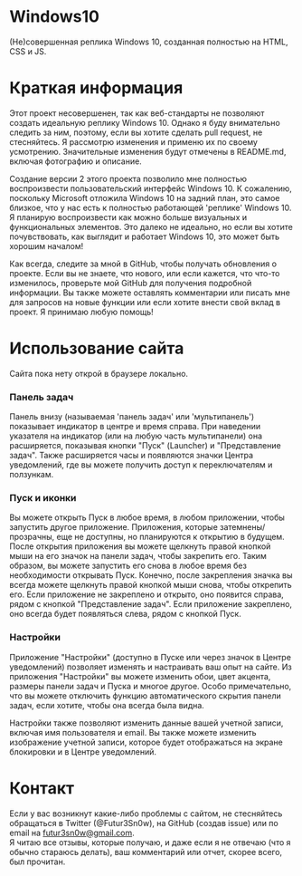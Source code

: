 # Windows10
(Не)совершенная реплика Windows 10, созданная полностью на HTML, CSS и JS.

# Краткая информация
Этот проект несовершенен, так как веб-стандарты не позволяют создать идеальную реплику Windows 10. 
Однако я буду внимательно следить за ним, поэтому, если вы хотите сделать pull request, не стесняйтесь. Я рассмотрю изменения и применю их по своему усмотрению. Значительные изменения будут отмечены в README.md, включая фотографию и описание.

Создание версии 2 этого проекта позволило мне полностью воспроизвести пользовательский интерфейс Windows 10.
К сожалению, поскольку Microsoft отложила Windows 10 на задний план, это самое близкое, что у нас есть к полностью работающей 'реплике' Windows 10.
Я планирую воспроизвести как можно больше визуальных и функциональных элементов. Это далеко не идеально, но если вы хотите почувствовать, как выглядит и работает Windows 10, это может быть хорошим началом!

Как всегда, следите за мной в GitHub, чтобы получать обновления о проекте. Если вы не знаете, что нового, или если кажется, что что-то изменилось, проверьте мой GitHub для получения подробной информации.
Вы также можете оставлять комментарии или писать мне для запросов на новые функции или если хотите внести свой вклад в проект. Я принимаю любую помощь!

# Использование сайта
Сайта пока нету открой в браузере локально.

### Панель задач
Панель внизу (называемая 'панель задач' или 'мультипанель') показывает индикатор в центре и время справа. При наведении указателя на индикатор (или на любую часть мультипанели) она расширяется, показывая кнопки "Пуск" (Launcher) и "Представление задач". Также расширяется часы и появляются значки Центра уведомлений, где вы можете получить доступ к переключателям и ползункам.

### Пуск и иконки
Вы можете открыть Пуск в любое время, в любом приложении, чтобы запустить другое приложение. Приложения, которые затемнены/прозрачны, еще не доступны, но планируются к открытию в будущем.
После открытия приложения вы можете щелкнуть правой кнопкой мыши на его значок на панели задач, чтобы закрепить его. Таким образом, вы можете запустить его снова в любое время без необходимости открывать Пуск. Конечно, после закрепления значка вы всегда можете щелкнуть правой кнопкой мыши снова, чтобы открепить его.
Если приложение не закреплено и открыто, оно появится справа, рядом с кнопкой "Представление задач". Если приложение закреплено, оно всегда будет появляться слева, рядом с кнопкой Пуск.

### Настройки
Приложение "Настройки" (доступно в Пуске или через значок в Центре уведомлений) позволяет изменять и настраивать ваш опыт на сайте.
Из приложения "Настройки" вы можете изменить обои, цвет акцента, размеры панели задач и Пуска и многое другое.
Особо примечательно, что вы можете отключить функцию автоматического скрытия панели задач, если хотите, чтобы она всегда была видна.

Настройки также позволяют изменить данные вашей учетной записи, включая имя пользователя и email.
Вы также можете изменить изображение учетной записи, которое будет отображаться на экране блокировки и в Центре уведомлений.

# Контакт
Если у вас возникнут какие-либо проблемы с сайтом, не стесняйтесь обращаться в Twitter (@Futur3Sn0w), на GitHub (создав issue) или по email на futur3sn0w@gmail.com.<br>
Я читаю все отзывы, которые получаю, и даже если я не отвечаю (что я обычно стараюсь делать), ваш комментарий или отчет, скорее всего, был прочитан.
